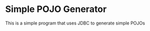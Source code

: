 Simple POJO Generator
=====================

This is a simple program that uses JDBC to generate simple POJOs
